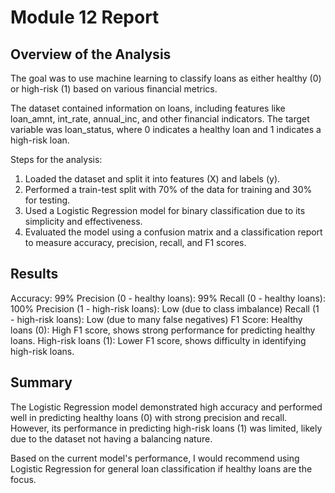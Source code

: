 # Module 12 Report

## Overview of the Analysis

The goal was to use machine learning to classify loans as either healthy (0) or high-risk (1) based on various financial metrics.

The dataset contained information on loans, including features like loan_amnt, int_rate, annual_inc, and other financial indicators.
The target variable was loan_status, where 0 indicates a healthy loan and 1 indicates a high-risk loan.

Steps for the analysis:

1. Loaded the dataset and split it into features (X) and labels (y).
2. Performed a train-test split with 70% of the data for training and 30% for testing.
3. Used a Logistic Regression model for binary classification due to its simplicity and effectiveness.
4. Evaluated the model using a confusion matrix and a classification report to measure accuracy, precision, recall, and F1 scores.



## Results

Accuracy: 99%
Precision (0 - healthy loans): 99%
Recall (0 - healthy loans): 100%
Precision (1 - high-risk loans): Low (due to class imbalance)
Recall (1 - high-risk loans): Low (due to many false negatives)
F1 Score:
Healthy loans (0): High F1 score, shows strong performance for predicting healthy loans.
High-risk loans (1): Lower F1 score, shows difficulty in identifying high-risk loans.


## Summary

The Logistic Regression model demonstrated high accuracy and performed well in predicting healthy loans (0) with strong precision and recall.
However, its performance in predicting high-risk loans (1) was limited, likely due to the dataset not having a balancing nature.

Based on the current model's performance, I would recommend using Logistic Regression for general loan classification if healthy loans are the focus.